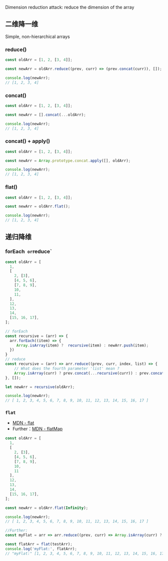 Dimension reduction attack: reduce the dimension of the array

## 二维降一维

Simple, non-hierarchical arrays

### reduce()

```js
const oldArr = [1, 2, [3, 4]];

const newArr = oldArr.reduce((prev, curr) => (prev.concat(curr)), []);

console.log(newArr);
// [1, 2, 3, 4]
```

### concat()

```js
const oldArr = [1, 2, [3, 4]];

const newArr = [].concat(...oldArr);

console.log(newArr);
// [1, 2, 3, 4]
```

### concat() + apply()

```js
const oldArr = [1, 2, [3, 4]];

const newArr = Array.prototype.concat.apply([], oldArr);

console.log(newArr);
// [1, 2, 3, 4]
```

### flat()

```js
const oldArr = [1, 2, [3, 4]];

const newArr = oldArr.flat();

console.log(newArr);
// [1, 2, 3, 4]
```

## 递归降维

### forEach`  or `reduce` 

```js
const oldArr = [
  1,
  [
    2, [3],
    [4, 5, 6],
    [7, 8, 9],
    10,
    11,
  ],
  12,
  13,
  14,
  [15, 16, 17],
];

// forEach
const recursive = (arr) => {
  arr.forEach((item) => {
     Array.isArray(item) ?  recursive(item) : newArr.push(item);
  })
}
// reduce
const recursive = (arr) => arr.reduce((prev, curr, index, list) => {
    // What does the fourth parameter 'list' mean ?	
    Array.isArray(curr) ? prev.concat(...recursive(curr)) : prev.concat(curr);
}, []);

let newArr = recursive(oldArr);

console.log(newArr);
// [ 1, 2, 3, 4, 5, 6, 7, 8, 9, 10, 11, 12, 13, 14, 15, 16, 17 ]
```

### `flat ` 

- [MDN - flat](https://developer.mozilla.org/zh-CN/docs/Web/JavaScript/Reference/Global_Objects/Array/flat)
- Further：[MDN - flatMap](https://developer.mozilla.org/zh-CN/docs/Web/JavaScript/Reference/Global_Objects/Array/flatMap)

```js
const oldArr = [
  1,
  [
    2, [3],
    [4, 5, 6],
    [7, 8, 9],
    10,
    11
  ],
  12,
  13,
  14,
  [15, 16, 17],
];

const newArr = oldArr.flat(Infinity);

console.log(newArr);
// [ 1, 2, 3, 4, 5, 6, 7, 8, 9, 10, 11, 12, 13, 14, 15, 16, 17 ]

//Further:
const myFlat = arr => arr.reduce((prev, curr) => Array.isArray(curr) ? [...prev, ...myFlat(curr)] : [...prev, curr], []);

const flatArr = flat(testArr);
console.log('myFlat:', flatArr);
// "myFlat:" [1, 2, 3, 4, 5, 6, 7, 8, 9, 10, 11, 12, 13, 14, 15, 16, 17]
```

